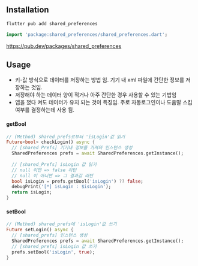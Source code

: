 ## Installation

```dart
flutter pub add shared_preferences

import 'package:shared_preferences/shared_preferences.dart';
```
https://pub.dev/packages/shared_preferences

## Usage
- 키-값 방식으로 데이터를 저장하는 방법 임. 기기 내 xml 파일에 간단한 정보를 저장하는 것임.
- 저장해야 하는 데이터 양이 적거나 아주 간단한 경우 사용할 수 있는 기법임
- 앱을 껐다 켜도 데이터가 유지 되는 것이 특징임. 주로 자동로그인이나 도움말 스킵여부를 결정하는데 사용 됨.


#### getBool
```dart
// (Method) shared_prefs로부터 'isLogin'값 읽기  
Future<bool> checkLogin() async {  
  // [shared_Prefs] 기기내 정보를 가져와 인스턴스 생성  
  SharedPreferences prefs = await SharedPreferences.getInstance();  
  
  // [shared_Prefs] isLogin 값 읽기
  // null 이면 => false 리턴  
  // null 이 아니면 => 그 결과값 리턴  
  bool isLogin = prefs.getBool('isLogin') ?? false;  
  debugPrint('[*] isLogin : $isLogin');  
  return isLogin;  
}
```

#### setBool
```dart
// (Method) shared_prefs에 'isLogin'값 쓰기
Future setLogin() async {  
  // [shared_prefs] 인스턴스 생성  
  SharedPreferences prefs = await SharedPreferences.getInstance();  
  // [shared_prefs] isLogin 값 쓰기  
  prefs.setBool('isLogin', true);  
}
```
